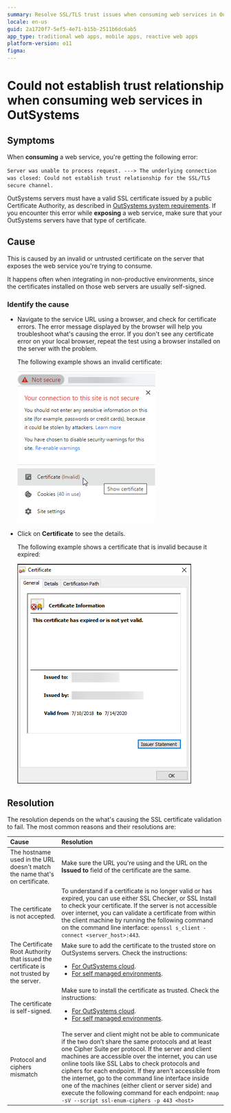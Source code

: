 ```yaml
---
summary: Resolve SSL/TLS trust issues when consuming web services in OutSystems 11 (O11) by ensuring valid certificates and proper configurations.
locale: en-us
guid: 2a1720f7-5ef5-4e71-b15b-2511b6dc6ab5
app_type: traditional web apps, mobile apps, reactive web apps
platform-version: o11
figma:
---
```


# Could not establish trust relationship when consuming web services in OutSystems 

## Symptoms

When **consuming** a web service, you're getting the following error:

`Server was unable to process request. ---> The underlying connection was closed: Could not establish trust relationship for the SSL/TLS secure channel.`

<div class="info" markdown="1">

OutSystems servers must have a valid SSL certificate issued by a public Certificate Authority, as described in [OutSystems system requirements](https://success.outsystems.com/Documentation/11/Setting_Up_OutSystems/OutSystems_system_requirements).
If you encounter this error while **exposing** a web service, make sure that your OutSystems servers have that type of certificate.
</div>

## Cause

This is caused by an invalid or untrusted certificate on the server that exposes the web service you're trying to consume.

It happens often when integrating in non-productive environments, since the certificates installed on those web servers are usually self-signed.

### Identify the cause

* Navigate to the service URL using a browser, and check for certificate errors. The error message displayed by the browser will help you troubleshoot what's causing the error. If you don't see any certificate error on your local browser, repeat the test using a browser installed on the server with the problem.

    The following example shows an invalid certificate:

    ![Browser warning indicating the connection to the site is not secure with an option to view the invalid certificate.](images/no-trust-relationship-ssltls.png "Browser Security Warning")

* Click on **Certificate** to see the details.

    The following example shows a certificate that is invalid because it expired:

    ![Details of an expired SSL certificate showing the issue and expiry dates.](images/no-trust-relationship-ssltls_1.png "Expired SSL Certificate Details")

## Resolution

The resolution depends on the what's causing the SSL certificate validation to fail. The most common reasons and their resolutions are:

| Cause | Resolution |
|:------|:-----------|
| The hostname used in the URL doesn't match the name that's on certificate. | Make sure the URL you're using and the URL on the **Issued to** field of the certificate are the same. |
| The certificate is not accepted. |To understand if a certificate is no longer valid or has expired, you can use either SSL Checker, or SSL Install to check your certificate. If the server is not accessible over internet, you can validate a certificate from within the client machine by running the following command on the command line interface: ``openssl s_client -connect <server_host>:443``. |
| The Certificate Root Authority that issued the certificate is not trusted by the server. | Make sure to add the certificate to the trusted store on OutSystems servers. Check the instructions:<ul><li>[For OutSystems cloud](https://success.outsystems.com/Support/Enterprise_Customers/Maintenance_and_Operations/Add_certificate_to_trusted_root_store_in_OutSystems_cloud).</li><li>[For self managed environments](https://success.outsystems.com/Support/Enterprise_Customers/Installation/Add_self_signed_certificate_to_trusted_root_store_on_OutSystems).</li></ul> |
| The certificate is self-signed. | Make sure to install the certificate as trusted. Check the instructions:<ul><li>[For OutSystems cloud](https://success.outsystems.com/Support/Enterprise_Customers/Maintenance_and_Operations/Add_certificate_to_trusted_root_store_in_OutSystems_cloud).</li><li>[For self managed environments](https://success.outsystems.com/Support/Enterprise_Customers/Installation/Add_self_signed_certificate_to_trusted_root_store_on_OutSystems).</li></ul> |
|Protocol and ciphers mismatch| The server and client might not be able to communicate if the two don’t share the same protocols and at least one Cipher Suite per protocol. If the server and client machines are accessible over the internet, you can use online tools like SSL Labs to check protocols and ciphers for each endpoint. If they aren't accessible from the internet, go to the command line interface inside one of the machines (either client or server side) and execute the following command for each endpoint: ``nmap -sV --script ssl-enum-ciphers -p 443 <host>``|


